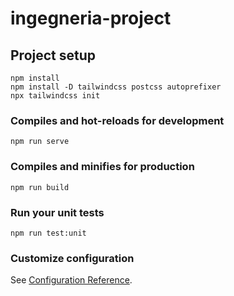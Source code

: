 # ingegneria-project

## Project setup
```
npm install
npm install -D tailwindcss postcss autoprefixer
npx tailwindcss init

```

### Compiles and hot-reloads for development
```
npm run serve
```

### Compiles and minifies for production
```
npm run build
```

### Run your unit tests
```
npm run test:unit
```

### Customize configuration
See [Configuration Reference](https://cli.vuejs.org/config/).
